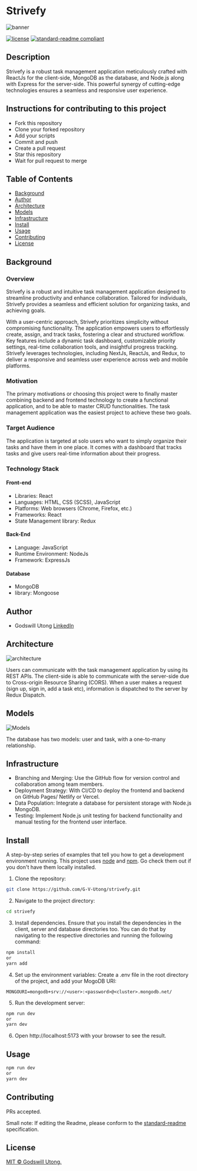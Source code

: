 # Strivefy

![banner](https://github.com/G-V-Utong/strivefy/blob/main/client/public/images/Main%20logo.PNG)

[![license](https://img.shields.io/github/license/G-V-Utong/strivefy.svg)](LICENSE)
[![standard-readme compliant](https://img.shields.io/badge/readme%20style-standard-brightgreen.svg?style=flat-square)](https://github.com/RichardLitt/standard-readme)

## Description

Strivefy is a robust task management application meticulously crafted with ReactJs for the client-side, MongoDB as the database, and Node.js along with Express for the server-side. This powerful synergy of cutting-edge technologies ensures a seamless and responsive user experience.

## Instructions for contributing to this project

- Fork this repository
- Clone your forked repository
- Add your scripts
- Commit and push
- Create a pull request
- Star this repository
- Wait for pull request to merge

## Table of Contents

- [Background](#background)
- [Author](#author)
- [Architecture](#architecture)
- [Models](#models)
- [Infrastructure](#infrastructure)
- [Install](#install)
- [Usage](#usage)
- [Contributing](#contributing)
- [License](#license)

## Background

### Overview
Strivefy is a robust and intuitive task management application designed to streamline productivity and enhance collaboration. Tailored for individuals, Strivefy provides a seamless and efficient solution for organizing tasks, and achieving goals.

With a user-centric approach, Strivefy prioritizes simplicity without compromising functionality. The application empowers users to effortlessly create, assign, and track tasks, fostering a clear and structured workflow. Key features include a dynamic task dashboard, customizable priority settings, real-time collaboration tools, and insightful progress tracking. Strivefy leverages technologies, including NextJs, ReactJs, and Redux, to deliver a responsive and seamless user experience across web and mobile platforms.

### Motivation
The primary motivations or choosing this project were to finally master combining backend and frontend technology to create a functional application, and to be able to master CRUD functionalities. The task management application was the easiest project to achieve these two goals.

### Target Audience
The application is targeted at solo users who want to simply organize their tasks and have them in one place. It comes with a dashboard that tracks tasks and give users real-time information about their progress.

### Technology Stack
#### Front-end
- Libraries: React
- Languages: HTML, CSS (SCSS), JavaScript
- Platforms: Web browsers (Chrome, Firefox, etc.)
- Frameworks: React
- State Management library: Redux
#### Back-End
- Language: JavaScript
- Runtime Environment: NodeJs
- Framework: ExpressJs
#### Database
- MongoDB
- library: Mongoose

## Author 
- Godswill Utong [LinkedIn](https://www.linkedin.com/in/godswill-utong-acifc-acib-10252915b) 

## Architecture 
![architecture](https://github.com/G-V-Utong/strivefy/blob/main/client/public/images/Simple%20architecture.PNG)

Users can communicate with the task management application by using its REST APIs. The client-side is able to communicate with the server-side due to Cross-origin Resource Sharing (CORS). When a user makes a request (sign up, sign in, add a task etc), information is dispatched to the server by Redux Dispatch.

## Models
![Models](https://github.com/G-V-Utong/strivefy/blob/main/client/public/images/Models.PNG)

The database has two models: user and task, with a one-to-many relationship.

## Infrastructure

- Branching and Merging: Use the GitHub flow for version control and collaboration among team members.
- Deployment Strategy: With CI/CD to deploy the frontend and backend on GitHub Pages/ Netlify or Vercel.
- Data Population: Integrate a database for persistent storage with Node.js MongoDB.
- Testing: Implement Node.js unit testing for backend functionality and manual testing for the frontend user interface.

## Install

A step-by-step series of examples that tell you how to get a development environment running.
This project uses [node](http://nodejs.org) and [npm](https://npmjs.com). Go check them out if you don't have them locally installed.

1. Clone the repository:
```sh
git clone https://github.com/G-V-Utong/strivefy.git
```

2. Navigate to the project directory:
```sh
cd strivefy
```

3. Install dependencies. Ensure that you install the dependencies in the client, server and database directories too. You can do that by navigating to the respective directories and running the following command:
```sh
npm install
or
yarn add
```

4. Set up the environment variables: Create a .env file in the root directory of the project, and add your MogoDB URI:
```
MONGOURI=mongodb+srv://<user>:<password>@<cluster>.mongodb.net/
```

5. Run the development server:
```sh
npm run dev
or
yarn dev
```

6. Open http://localhost:5173 with your browser to see the result.

## Usage

```sh
npm run dev
or
yarn dev
```

## Contributing

PRs accepted.

Small note: If editing the Readme, please conform to the [standard-readme](https://github.com/RichardLitt/standard-readme) specification.

## License

[MIT © Godswill Utong.](../LICENSE)

